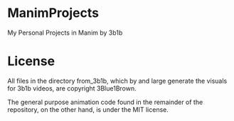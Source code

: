 # ManimProjects
My Personal Projects in Manim by 3b1b

# License
All files in the directory from_3b1b, which by and large generate the visuals for 3b1b videos, are copyright 3Blue1Brown.

The general purpose animation code found in the remainder of the repository, on the other hand, is under the MIT license.
